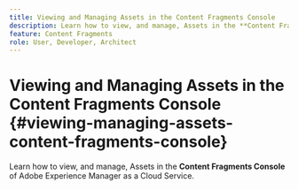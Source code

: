 ```yaml
---
title: Viewing and Managing Assets in the Content Fragments Console
description: Learn how to view, and manage, Assets in the **Content Fragments Console** of Adobe Experience Manager as a Cloud Service.
feature: Content Fragments
role: User, Developer, Architect
---
```

# Viewing and Managing Assets in the Content Fragments Console {#viewing-managing-assets-content-fragments-console}

Learn how to view, and manage, Assets in the **Content Fragments Console** of Adobe Experience Manager as a Cloud Service.